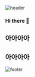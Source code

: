 ![header](https://capsule-render.vercel.app/api?type=wave&color=auto&height=300&section=header&text=Enchantée&fontAlignY=30)
### Hi there 👋
## 아아아아
## 아아아아


![footer](https://capsule-render.vercel.app/api?section=footer&color=gradient)

<!--
**HjeongH/HjeongH** is a ✨ _special_ ✨ repository because its `README.md` (this file) appears on your GitHub profile.

Here are some ideas to get you started:

- 🔭 I’m currently working on ...
- 🌱 I’m currently learning ...
- 👯 I’m looking to collaborate on ...
- 🤔 I’m looking for help with ...
- 💬 Ask me about ...
- 📫 How to reach me: ...
- 😄 Pronouns: ...
- ⚡ Fun fact: ...
-->
